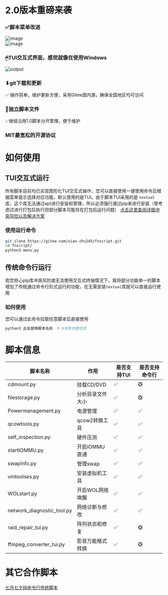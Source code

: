 # 2.0版本重磅来袭
### ✅脚本菜单改进
![image](https://github.com/user-attachments/assets/efed14a9-c2a1-475e-8c67-cdd42dc0c95c) \
![image](https://github.com/user-attachments/assets/66b43e51-0eb5-41b8-8770-6484e953afda)
### 🖱TUI交互式界面，感觉就像在使用Windows
![output](https://github.com/user-attachments/assets/f0a63758-8174-408d-94a0-bbe637bd1bd2)
### ⬇git下载和更新
✅ 操作简单，维护更新方便，采用Gitee国内源，确保全国地区均可访问
### 📄独立脚本文件
✅继续沿用1.0脚本分开管理，便于维护
### MIT最宽松的开源协议


# 如何使用
## TUI交互式运行
所有脚本目前均已实现图形化TUI交互式操作，您可以直接使用一键使用命令后根据菜单提示选择对应功能，默认使用的是TUI。由于脚本TUI采用的是 `textual` 库，这个库无法通过apt进行安装和管理，所以必须强行通过pip来进行安装（曾考虑过进行打包后执行但部分脚本可能存在打包后运行问题）
[点击这里查阅详细冲突风险以及解决方案](https://github.com/yxsj245/fnscript/blob/2.0/pip%E5%BA%93%E5%86%B2%E7%AA%81%E9%A3%8E%E9%99%A9.md)
### 使用运行命令
```bash
git clone https://gitee.com/xiao-zhu245/fnscript.git
cd fnscript/
python3 menu.py
```
## 传统命令行运行
若您担心pip库冲突风险或无法使用交互式终端情况下，我将部分功能单一的脚本增加了传统通过命令行形式运行的功能，在无需安装`textual`库就可以直接运行使用
### 如何使用
您可以通过此命令拉取任意脚本后直接使用
```bash
python3 此处替换脚本名称 -h #获取参数信息
```
# 脚本信息

| 脚本名称 | 作用 | 是否支持TUI | 是否支持命令行 |
| ------- | ------- | ------- | ------- |
|  cdmount.py      |  挂载CD/DVD       |✅|❎|
|  filestorage.py      |  分析目录文件大小       |✅|❎|
|  Powermanagement.py      |  电源管理       |✅|✅|
|  qcowtools.py      |  qcow2转换工具       |✅|✅|
|  self_inspection.py      |  硬件压测       |✅|✅|
|  startIOMMU.py      |  开启IOMMU直通       |✅|✅|
|  swapinfo.py      |  管理swap       |✅|✅|
|  vmtoolses.py      |  安装虚拟机工具       |✅|✅|
|  WOLstart.py      |  开启WOL网络唤醒       |✅|✅|
|  network_diagnostic_tool.py      |  网络诊断与修改       |✅|✅|
|  raid_repair_tui.py      |  阵列状态和修复       |✅|❎|
|  ffmpeg_converter_tui.py      |  影音万能格式转换       |✅|❎|

# 其它合作脚本
[七月七夕纯命令行传统脚本](https://github.com/qiyueqixi/fnos)
